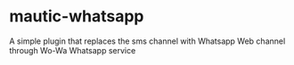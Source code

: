 # mautic-whatsapp
A simple plugin that replaces the sms channel with Whatsapp Web channel through Wo-Wa Whatsapp service
